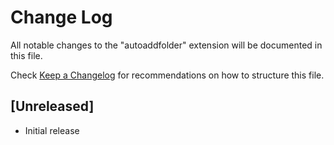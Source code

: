 # Change Log

All notable changes to the "autoaddfolder" extension will be documented in this file.

Check [Keep a Changelog](http://keepachangelog.com/) for recommendations on how to structure this file.

## [Unreleased]

- Initial release